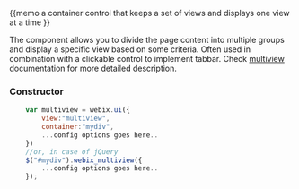 
{{memo a container control that keeps a set of views and displays one view at a time }}

The component allows you to divide the page content into multiple groups and display a specific view based on some criteria. Often used in combination with a clickable control to implement tabbar. Check [multiview](desktop/multiview.md) documentation for more detailed description.

### Constructor

~~~js
	var multiview = webix.ui({
		view:"multiview", 
		container:"mydiv", 
		...config options goes here..
	})
	//or, in case of jQuery
	$("#mydiv").webix_multiview({
		...config options goes here..
	});
~~~
